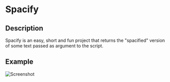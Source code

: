 # Spacify

## Description

Spacify is an easy, short and fun project that returns the "spacified" version of some text passed as argument to the script.

## Example

![Screenshot](https://user-images.githubusercontent.com/43090614/160258765-5da47f5a-2a22-4fdf-ae1a-b964859f8b4d.png)
